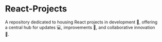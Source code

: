 # React-Projects
 A repository dedicated to housing React projects in development 🚀, offering a central hub for updates 💻, improvements 🌟, and collaborative innovation 🤝.
